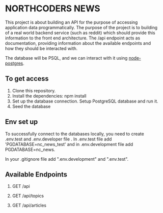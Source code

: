 # NORTHCODERS NEWS

This project is about building an API for the purpose of accessing application data programmatically. The purpose of the project is to building of a real world backend service (such as reddit) which should provide this information to the front end architecture.
The /api endpoint acts as documentation, providing information about the available endpoints and how they should be interacted with.

The database will be PSQL, and we can interact with it using [node-postgres](https://node-postgres.com/).

## To get access

1. Clone this repository.
2. Install the dependencies: npm install
3. Set up the database connection. Setup PostgreSQL database and run it.
4. Seed the database

## Env set up

To successfully connect to the databases locally, you need to create .env.test and .env.developer file . In .env.test file add 'PGDATABASE=nc_news_test' and in .env.development file add PGDATABASE=nc_news.

In your .gitignore file add ".env.development" and ".env.test".

## Available Endpoints

1. GET /api

2. GET /api/topics

3. GET /api/articles
